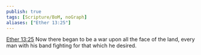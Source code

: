 ```yaml
---
publish: true
tags: [Scripture/BoM, noGraph]
aliases: ["Ether 13:25"]
---
```

[Ether 13:25](https://churchofjesuschrist.org/study/scriptures/bofm/ether/13?lang=eng&id=p25#p25) Now there began to be a war upon all the face of the land, every man with his band fighting for that which he desired.
